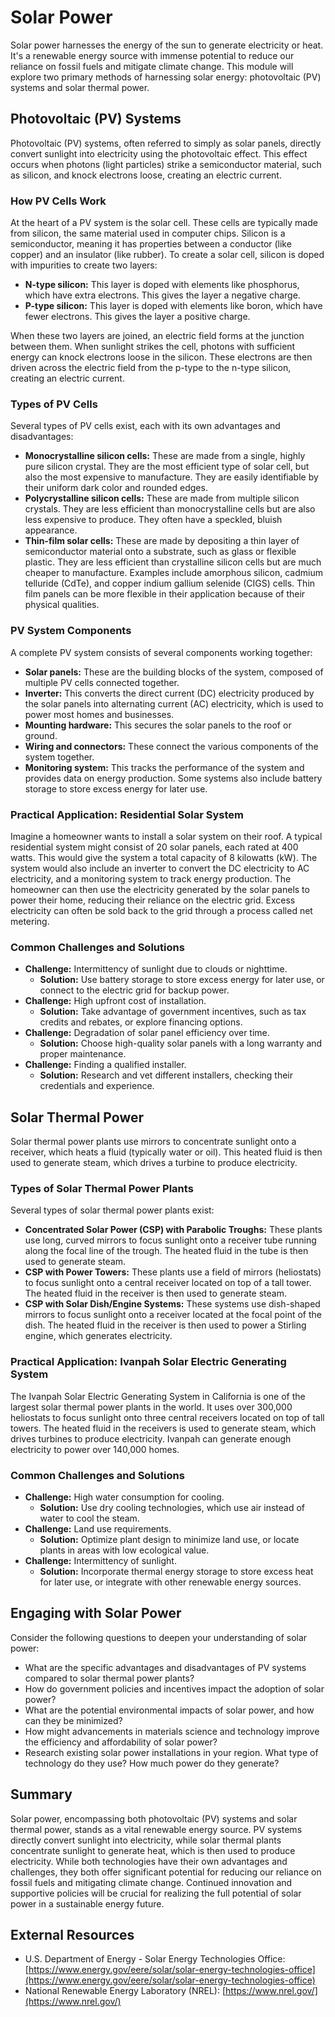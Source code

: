 # Solar Power

Solar power harnesses the energy of the sun to generate electricity or heat. It's a renewable energy source with immense potential to reduce our reliance on fossil fuels and mitigate climate change. This module will explore two primary methods of harnessing solar energy: photovoltaic (PV) systems and solar thermal power.

## Photovoltaic (PV) Systems

Photovoltaic (PV) systems, often referred to simply as solar panels, directly convert sunlight into electricity using the photovoltaic effect. This effect occurs when photons (light particles) strike a semiconductor material, such as silicon, and knock electrons loose, creating an electric current.

### How PV Cells Work

At the heart of a PV system is the solar cell. These cells are typically made from silicon, the same material used in computer chips. Silicon is a semiconductor, meaning it has properties between a conductor (like copper) and an insulator (like rubber). To create a solar cell, silicon is doped with impurities to create two layers:

*   **N-type silicon:** This layer is doped with elements like phosphorus, which have extra electrons. This gives the layer a negative charge.
*   **P-type silicon:** This layer is doped with elements like boron, which have fewer electrons. This gives the layer a positive charge.

When these two layers are joined, an electric field forms at the junction between them. When sunlight strikes the cell, photons with sufficient energy can knock electrons loose in the silicon. These electrons are then driven across the electric field from the p-type to the n-type silicon, creating an electric current.

### Types of PV Cells

Several types of PV cells exist, each with its own advantages and disadvantages:

*   **Monocrystalline silicon cells:** These are made from a single, highly pure silicon crystal. They are the most efficient type of solar cell, but also the most expensive to manufacture. They are easily identifiable by their uniform dark color and rounded edges.
*   **Polycrystalline silicon cells:** These are made from multiple silicon crystals. They are less efficient than monocrystalline cells but are also less expensive to produce. They often have a speckled, bluish appearance.
*   **Thin-film solar cells:** These are made by depositing a thin layer of semiconductor material onto a substrate, such as glass or flexible plastic. They are less efficient than crystalline silicon cells but are much cheaper to manufacture. Examples include amorphous silicon, cadmium telluride (CdTe), and copper indium gallium selenide (CIGS) cells. Thin film panels can be more flexible in their application because of their physical qualities.

### PV System Components

A complete PV system consists of several components working together:

*   **Solar panels:** These are the building blocks of the system, composed of multiple PV cells connected together.
*   **Inverter:** This converts the direct current (DC) electricity produced by the solar panels into alternating current (AC) electricity, which is used to power most homes and businesses.
*   **Mounting hardware:** This secures the solar panels to the roof or ground.
*   **Wiring and connectors:** These connect the various components of the system together.
*   **Monitoring system:** This tracks the performance of the system and provides data on energy production. Some systems also include battery storage to store excess energy for later use.

### Practical Application: Residential Solar System

Imagine a homeowner wants to install a solar system on their roof. A typical residential system might consist of 20 solar panels, each rated at 400 watts. This would give the system a total capacity of 8 kilowatts (kW). The system would also include an inverter to convert the DC electricity to AC electricity, and a monitoring system to track energy production. The homeowner can then use the electricity generated by the solar panels to power their home, reducing their reliance on the electric grid. Excess electricity can often be sold back to the grid through a process called net metering.

### Common Challenges and Solutions

*   **Challenge:** Intermittency of sunlight due to clouds or nighttime.
    *   **Solution:** Use battery storage to store excess energy for later use, or connect to the electric grid for backup power.
*   **Challenge:** High upfront cost of installation.
    *   **Solution:** Take advantage of government incentives, such as tax credits and rebates, or explore financing options.
*   **Challenge:** Degradation of solar panel efficiency over time.
    *   **Solution:** Choose high-quality solar panels with a long warranty and proper maintenance.
*   **Challenge:** Finding a qualified installer.
    *   **Solution:** Research and vet different installers, checking their credentials and experience.

## Solar Thermal Power

Solar thermal power plants use mirrors to concentrate sunlight onto a receiver, which heats a fluid (typically water or oil). This heated fluid is then used to generate steam, which drives a turbine to produce electricity.

### Types of Solar Thermal Power Plants

Several types of solar thermal power plants exist:

*   **Concentrated Solar Power (CSP) with Parabolic Troughs:** These plants use long, curved mirrors to focus sunlight onto a receiver tube running along the focal line of the trough. The heated fluid in the tube is then used to generate steam.
*   **CSP with Power Towers:** These plants use a field of mirrors (heliostats) to focus sunlight onto a central receiver located on top of a tall tower. The heated fluid in the receiver is then used to generate steam.
*   **CSP with Solar Dish/Engine Systems:** These systems use dish-shaped mirrors to focus sunlight onto a receiver located at the focal point of the dish. The heated fluid in the receiver is then used to power a Stirling engine, which generates electricity.

### Practical Application: Ivanpah Solar Electric Generating System

The Ivanpah Solar Electric Generating System in California is one of the largest solar thermal power plants in the world. It uses over 300,000 heliostats to focus sunlight onto three central receivers located on top of tall towers. The heated fluid in the receivers is used to generate steam, which drives turbines to produce electricity. Ivanpah can generate enough electricity to power over 140,000 homes.

### Common Challenges and Solutions

*   **Challenge:** High water consumption for cooling.
    *   **Solution:** Use dry cooling technologies, which use air instead of water to cool the steam.
*   **Challenge:** Land use requirements.
    *   **Solution:** Optimize plant design to minimize land use, or locate plants in areas with low ecological value.
*   **Challenge:** Intermittency of sunlight.
    *   **Solution:** Incorporate thermal energy storage to store excess heat for later use, or integrate with other renewable energy sources.

## Engaging with Solar Power

Consider the following questions to deepen your understanding of solar power:

*   What are the specific advantages and disadvantages of PV systems compared to solar thermal power plants?
*   How do government policies and incentives impact the adoption of solar power?
*   What are the potential environmental impacts of solar power, and how can they be minimized?
*   How might advancements in materials science and technology improve the efficiency and affordability of solar power?
*   Research existing solar power installations in your region. What type of technology do they use? How much power do they generate?

## Summary

Solar power, encompassing both photovoltaic (PV) systems and solar thermal power, stands as a vital renewable energy source. PV systems directly convert sunlight into electricity, while solar thermal plants concentrate sunlight to generate heat, which is then used to produce electricity. While both technologies have their own advantages and challenges, they both offer significant potential for reducing our reliance on fossil fuels and mitigating climate change. Continued innovation and supportive policies will be crucial for realizing the full potential of solar power in a sustainable energy future.

## External Resources

*   U.S. Department of Energy - Solar Energy Technologies Office: [https://www.energy.gov/eere/solar/solar-energy-technologies-office](https://www.energy.gov/eere/solar/solar-energy-technologies-office)
*   National Renewable Energy Laboratory (NREL): [https://www.nrel.gov/](https://www.nrel.gov/)